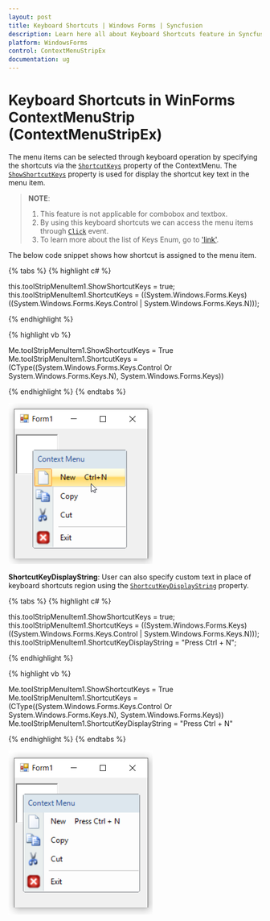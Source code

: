 ```yaml
---
layout: post
title: Keyboard Shortcuts | Windows Forms | Syncfusion
description: Learn here all about Keyboard Shortcuts feature in Syncfusion Windows Forms ContextMenuStrip (ContextMenuStripEx) control and more.
platform: WindowsForms
control: ContextMenuStripEx
documentation: ug
---
```


# Keyboard Shortcuts in WinForms ContextMenuStrip (ContextMenuStripEx)

The menu items can be selected through keyboard operation by specifying the shortcuts via the [`ShortcutKeys`](https://learn.microsoft.com/en-us/dotnet/api/system.windows.forms.toolstripmenuitem.shortcutkeys?redirectedfrom=MSDN&view=netframework-4.7.2#System_Windows_Forms_ToolStripMenuItem_ShortcutKeys) property of the ContextMenu. The [`ShowShortcutKeys`](https://learn.microsoft.com/en-us/dotnet/api/system.windows.forms.toolstripmenuitem.showshortcutkeys?redirectedfrom=MSDN&view=netframework-4.7.2#System_Windows_Forms_ToolStripMenuItem_ShowShortcutKeys) property is used for display the shortcut key text in the menu item.

>**NOTE**:        
> 1. This feature is not applicable for combobox and textbox.           
> 2. By using this keyboard shortcuts we can access the menu items through [`Click`](https://learn.microsoft.com/en-us/dotnet/api/system.windows.forms.toolstripitem.click?view=netframework-4.7.2) event.
> 3. To learn more about the list of Keys Enum, go to ['link'](https://learn.microsoft.com/en-us/dotnet/api/system.windows.forms.keys?view=windowsdesktop-7.0&viewFallbackFrom=net-5.0).


The below code snippet shows how shortcut is assigned to the menu item.

{% tabs %}
{% highlight c# %}

this.toolStripMenuItem1.ShowShortcutKeys = true;
this.toolStripMenuItem1.ShortcutKeys = ((System.Windows.Forms.Keys)((System.Windows.Forms.Keys.Control | System.Windows.Forms.Keys.N)));

{% endhighlight %}

{% highlight vb %}

Me.toolStripMenuItem1.ShowShortcutKeys = True
Me.toolStripMenuItem1.ShortcutKeys = (CType((System.Windows.Forms.Keys.Control Or System.Windows.Forms.Keys.N), System.Windows.Forms.Keys))

{% endhighlight %}
{% endtabs %}

![ShortcutKeys](Shortcut_Images/Shortcut.png)

**ShortcutKeyDisplayString**: User can also specify custom text in place of keyboard shortcuts region using the [`ShortcutKeyDisplayString`](https://learn.microsoft.com/en-us/dotnet/api/system.windows.forms.toolstripmenuitem.shortcutkeydisplaystring?redirectedfrom=MSDN&view=netframework-4.7.2#System_Windows_Forms_ToolStripMenuItem_ShortcutKeyDisplayString) property.

{% tabs %}
{% highlight c# %}

this.toolStripMenuItem1.ShowShortcutKeys = true;
this.toolStripMenuItem1.ShortcutKeys = ((System.Windows.Forms.Keys)((System.Windows.Forms.Keys.Control | System.Windows.Forms.Keys.N)));
this.toolStripMenuItem1.ShortcutKeyDisplayString = "Press Ctrl + N";

{% endhighlight %}

{% highlight vb %}

Me.toolStripMenuItem1.ShowShortcutKeys = True
Me.toolStripMenuItem1.ShortcutKeys = (CType((System.Windows.Forms.Keys.Control Or System.Windows.Forms.Keys.N), System.Windows.Forms.Keys))
Me.toolStripMenuItem1.ShortcutKeyDisplayString = "Press Ctrl + N"

{% endhighlight %}
{% endtabs %}

![ShortcutKeyDisplayString](Shortcut_Images/Shortcut1.png)

